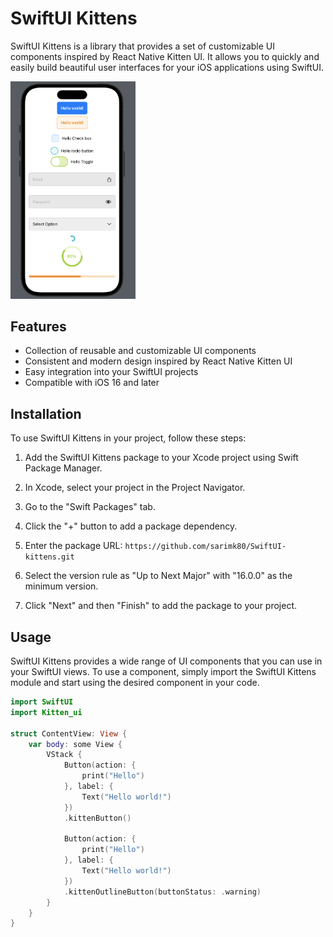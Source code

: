 # SwiftUI Kittens

SwiftUI Kittens is a library that provides a set of customizable UI components inspired by React Native Kitten UI. It allows you to quickly and easily build beautiful user interfaces for your iOS applications using SwiftUI.

<img src="Sources/Kitten-ui/images/demo.png" alt="drawing" style="width:200px;"/>

## Features

- Collection of reusable and customizable UI components
- Consistent and modern design inspired by React Native Kitten UI
- Easy integration into your SwiftUI projects
- Compatible with iOS 16 and later

## Installation

To use SwiftUI Kittens in your project, follow these steps:

1. Add the SwiftUI Kittens package to your Xcode project using Swift Package Manager.

2. In Xcode, select your project in the Project Navigator.

3. Go to the "Swift Packages" tab.

4. Click the "+" button to add a package dependency.

5. Enter the package URL: `https://github.com/sarimk80/SwiftUI-kittens.git`

6. Select the version rule as "Up to Next Major" with "16.0.0" as the minimum version.

7. Click "Next" and then "Finish" to add the package to your project.

## Usage

SwiftUI Kittens provides a wide range of UI components that you can use in your SwiftUI views. To use a component, simply import the SwiftUI Kittens module and start using the desired component in your code.

```swift
import SwiftUI
import Kitten_ui

struct ContentView: View {
    var body: some View {
        VStack {
            Button(action: {
                print("Hello")
            }, label: {
                Text("Hello world!")
            })
            .kittenButton()
            
            Button(action: {
                print("Hello")
            }, label: {
                Text("Hello world!")
            })
            .kittenOutlineButton(buttonStatus: .warning)
        }
    }
}


